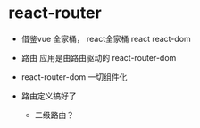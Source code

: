 # react-router

- 借鉴vue 全家桶， react全家桶
  react
  react-dom
- 路由 
  应用是由路由驱动的
  react-router-dom

- react-router-dom 一切组件化
- 路由定义搞好了
  - 二级路由？ 